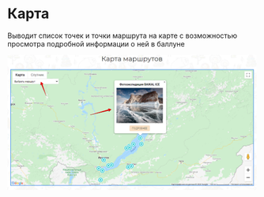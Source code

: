 # Карта

Выводит список точек и точки маршрута на карте с возможностью просмотра подробной информации о ней в баллуне


![demo](https://raw.githubusercontent.com/AndreyMyagkov/gMapPoints/master/demo.png "demo")

